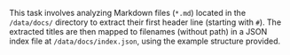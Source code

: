 This task involves analyzing Markdown files (`*.md`) located in the `/data/docs/` directory to extract their first header line (starting with `#`). The extracted titles are then mapped to filenames (without path) in a JSON index file at `/data/docs/index.json`, using the example structure provided.